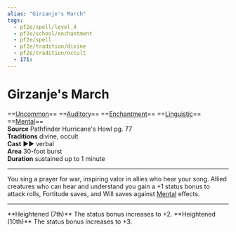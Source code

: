 ```yaml
---
alias: "Girzanje's March"
tags:
  - pf2e/spell/level_4
  - pf2e/school/enchantment
  - pf2e/spell
  - pf2e/tradition/divine
  - pf2e/tradition/occult
  - 171:
---
```


# Girzanje's March

==[Uncommon](../../../Traits/Uncommon.md)== ==[Auditory](../../../Traits/Auditory.md)== ==[Enchantment](../../../Traits/Enchantment.md)== ==[Linguistic](../../../Traits/Linguistic.md)== ==[Mental](../../../Traits/Mental.md)==  
__Source__ Pathfinder Hurricane's Howl pg. 77  
**Traditions** divine, occult  
**Cast** ►► verbal  
**Area** 30-foot burst  
**Duration** sustained up to 1 minute

---

You sing a prayer for war, inspiring valor in allies who hear your song. Allied creatures who can hear and understand you gain a +1 status bonus to attack rolls, Fortitude saves, and Will saves against [Mental](../../../Traits/Mental.md) effects.

<hr>
**Heightened (7th)** The status bonus increases to +2.
**Heightened (10th)** The status bonus increases to +3.
